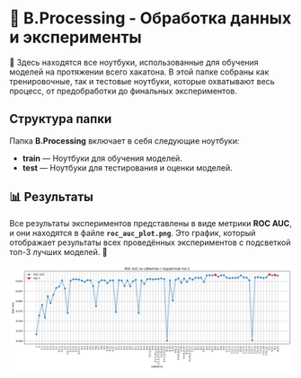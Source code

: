 # 📂 B.Processing - Обработка данных и эксперименты

🚀 Здесь находятся все  ноутбуки, использованные для обучения моделей на протяжении всего хакатона. В этой папке собраны как тренировочные, так и тестовые ноутбуки, которые охватывают весь процесс, от предобработки до финальных экспериментов.

##  Структура папки

Папка **B.Processing** включает в себя следующие ноутбуки:

- **train** — Ноутбуки для обучения моделей.
- **test** — Ноутбуки для тестирования и оценки моделей.

## 📊 Результаты

Все результаты экспериментов представлены в виде метрики **ROC AUC**, и они находятся в файле **`roc_auc_plot.png`**. Это график, который отображает результаты всех проведённых экспериментов с подсветкой топ-3 лучших моделей. 🎯

![ROC AUC Plot](roc_auc_plot.png)
